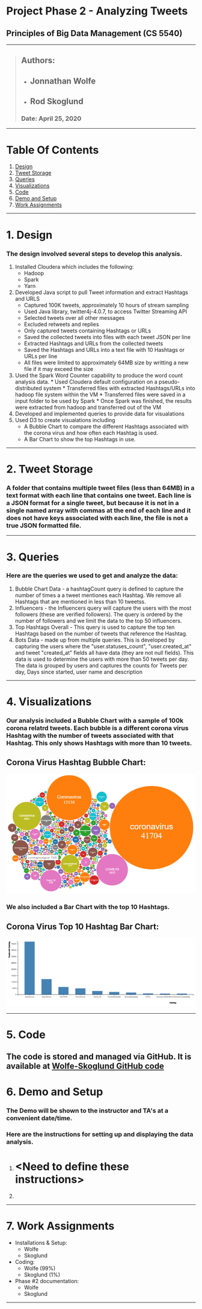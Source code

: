 # **Project Phase 2 - Analyzing Tweets**
## **Principles of Big Data Management \(CS 5540\)**
----------------
>## **Authors**: 
>- ## **Jonnathan Wolfe**
>- ## **Rod Skoglund**
>### Date: April 25, 2020
----------------


# **Table Of Contents**
1. [Design](#1.-design)
2. [Tweet Storage](#2.-tweet-storage)
3. [Queries](#3.-queries)
4. [Visualizations](#4.-visualizations)
5. [Code](#5.-code)
6. [Demo and Setup](#6.-Demo-and-setup)
7. [Work Assignments](#7.-work-assignments)
----------------

# 1. Design
### The design involved several steps to develop this analysis.
  1. Installed Cloudera which includes the following:
      * Hadoop
      * Spark
      * Yarn
  2. Developed Java script to pull Tweet information and extract Hashtags and URLS
      * Captured 100K tweets, approximately 10 hours of stream sampling
      * Used Java library, twitter4j-4.0.7, to access Twitter Streaming API
      * Selected tweets over all other messages
      * Excluded retweets and replies
      * Only captured tweets containing Hashtags or URLs
      * Saved the collected tweets into files with each tweet JSON per line
      * Extracted Hashtags and URLs from the collected tweets
      * Saved the Hashtags and URLs into a text file with 10 Hashtags or URLs per line
      * All files were limited to approximately 64MB size by writting a new file if it may exceed the size
  3. Used the Spark Word Counter capability to produce the word count analysis data.
		   * Used Cloudera default configuration on a pseudo-distributed system
		   * Transferred files with extracted Hashtags/URLs into hadoop file system within the VM
		   * Transferred files were saved in a input folder to be used by Spark
		   * Once Spark was finished, the results were extracted from hadoop and transferred out of the VM
  4. Developed and implemented queries to provide data for visualations
  5. Used D3 to create visualations including 
      * A Bubble Chart to compare the different Hashtags associated with the corona virus and how often each Hashtag is used.
      * A Bar Chart to show the top Hashtags in use.
---

# **2. Tweet Storage**
### A folder that contains multiple tweet files \(less than 64MB\) in a text format with each line that contains one tweet. Each line is a JSON format for a single tweet, but because it is not in a single named array with commas at the end of each line and it does not have keys associated with each line, the file is not a true JSON formatted file.
---

# **3. Queries**
### Here are the queries we used to get and analyze the data:
1. Bubble Chart Data - a hashtagCount query is defined to capture the number of times a a tweet mentiones each Hashtag. We remove all Hashtags that are mentioned in less than 10 tweetss. 
2. Influencers - the Influencers query will capture the users with the most followers \(these are verified followers\). The query is ordered by the number of followers and we limit the data to the top 50 influencers. 
3. Top Hashtags Overall - This query is used to capture the top ten Hashtags based on the number of tweets that reference the Hashtag.
4. Bots Data - made up from multiple queries. This is developed by capturing the users where the "user.statuses_count", "user.created_at" and tweet "created_at" fields all have data (they are not null fields). This data is used to determine the users with more than 50 tweets per day. The data is grouped by users and captures the counts for Tweets per day, Days since started, user name and description
---

# **4. Visualizations**
### Our analysis included a Bubble Chart with a sample of 100k corona relatrd tweets. Each bubble is a different corona virus Hashtag with the number of tweets associated with that Hashtag. This only shows Hashtags with more than 10 tweets.
## Corona Virus Hashtag Bubble Chart:
![Bubble Chart](./Screenshots/BubbleChart.png)

### We also included a Bar Chart with the top 10 Hashtags.
## Corona Virus Top 10 Hashtag Bar Chart:
![Bubble Chart](./Screenshots/Top10HashtagsBars.png)

---

# **5. Code**
The code is stored and managed via GitHub. It is available at [Wolfe-Skoglund GitHub code](https://github.com/JAWolfe04/CS5540-Big-Data-Project.git)
---

# **6. Demo and Setup**
### The Demo will be shown to the instructor and TA's at a convenient date/time.

### Here are the instructions for setting up and displaying the data analysis.
1. # \<Need to define these instructions\>
2.
---

# **7. Work Assignments**

- Installations & Setup: 
  *	Wolfe
  * Skoglund
- Coding:
  * Wolfe \(99%\)
  * Skoglund \(1%\)
- Phase #2 documentation:
  *	Wolfe
  * Skoglund
 
---
